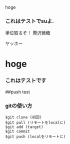 hoge
### これはテストでsuよ.

単位取るぞ！
贅沢微糖

ヤッホー

# hoge
### これはテストです
##push test

### gitの使い方
``` 
$git clone (初回)
$git pull (リモートをlocalに)
$git add (target)
$git commit 
$git push (localをリモートに)
```

